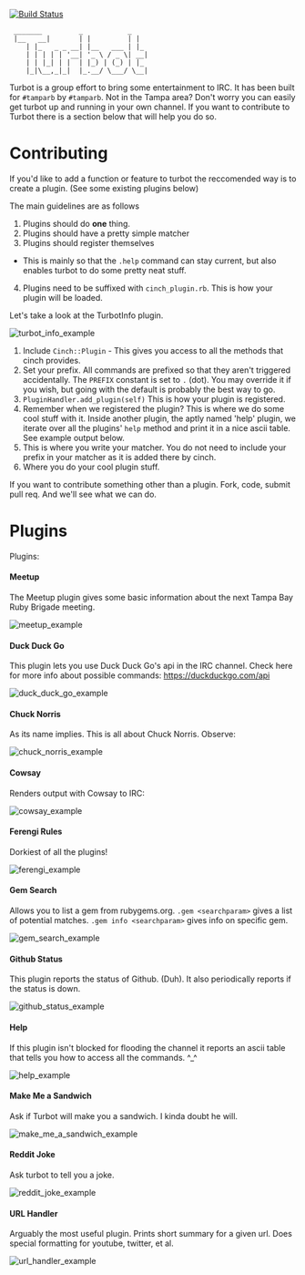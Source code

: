 [![Build Status](https://travis-ci.org/rondale-sc/turbot.png)](https://travis-ci.org/rondale-sc/turbot)

```
 _______         _           _   
 |__   __|       | |         | |  
    | |_   _ _ __| |__   ___ | |_ 
    | | | | | '__| '_ \ / _ \| __|
    | | |_| | |  | |_) | (_) | |_ 
    |_|\__,_|_|  |_.__/ \___/ \__|
```

Turbot is a group effort to bring some entertainment to IRC.  It has been built for `#tamparb` by `#tamparb`.  Not in the Tampa area?  Don't worry you can easily get turbot up and running in your own channel. If you want to contribute to Turbot there is a section below that will help you do so.  

# Contributing

If you'd like to add a function or feature to turbot the reccomended way is to create a plugin.  (See some existing plugins below)

The main guidelines are as follows

1. Plugins should do __one__ thing.
2. Plugins should have a pretty simple matcher
3. Plugins should register themselves
  - This is mainly so that the `.help` command can stay current, but also enables turbot to do some pretty neat stuff.
4. Plugins need to be suffixed with `cinch_plugin.rb`.  This is how your plugin will be loaded.

Let's take a look at the TurbotInfo plugin. 

![turbot_info_example](https://raw.github.com/rondale-sc/turbot/master/assets/images/turbot_info_example.png)

1. Include `Cinch::Plugin` - This gives you access to all the methods that cinch provides.
2. Set your prefix.  All commands are prefixed so that they aren't triggered accidentally.  The `PREFIX` constant is set to `.` (dot).  You may override it if you wish, but going with the default is probably the best way to go.
3. `PluginHandler.add_plugin(self)` This is how your plugin is registered.  
4. Remember when we registered the plugin?  This is where we do some cool stuff with it.  Inside another plugin, the aptly named 'help' plugin, we iterate over all the plugins' `help` method and print it in a nice ascii table.  See example output below.
5. This is where you write your matcher.  You do not need to include your prefix in your matcher as it is added there by cinch.
6. Where you do your cool plugin stuff.

If you want to contribute something other than a plugin.  Fork, code, submit pull req.  And we'll see what we can do.

# Plugins

Plugins:

#### Meetup

The Meetup plugin gives some basic information about the next Tampa Bay Ruby Brigade meeting.

![meetup_example](https://raw.github.com/rondale-sc/turbot/master/assets/images/meetup_example.png)

#### Duck Duck Go

This plugin lets you use Duck Duck Go's api in the IRC channel.  Check here for more info about possible commands: https://duckduckgo.com/api

![duck_duck_go_example](https://raw.github.com/rondale-sc/turbot/master/assets/images/duck_duck_go_example.png)

#### Chuck Norris

As its name implies.  This is all about Chuck Norris.  Observe:

![chuck_norris_example](https://raw.github.com/rondale-sc/turbot/master/assets/images/chuck_norris_example.png)

#### Cowsay

Renders output with Cowsay to IRC:

![cowsay_example](https://raw.github.com/rondale-sc/turbot/master/assets/images/cowsay_example.png)

#### Ferengi Rules

Dorkiest of all the plugins!

![ferengi_example](https://raw.github.com/rondale-sc/turbot/master/assets/images/ferengi_example.png)

#### Gem Search

Allows you to list a gem from rubygems.org.  `.gem <searchparam>` gives a list of potential matches.  `.gem info <searchparam>` gives info on specific gem.

![gem_search_example](https://raw.github.com/rondale-sc/turbot/master/assets/images/gem_search_example.png)

#### Github Status

This plugin reports the status of Github. (Duh).  It also periodically reports if the status is down.

![github_status_example](https://raw.github.com/rondale-sc/turbot/master/assets/images/github_status_example.png)

#### Help

If this plugin isn't blocked for flooding the channel it reports an ascii table that tells you how to access all the commands.  ^\_^

![help_example](https://raw.github.com/rondale-sc/turbot/master/assets/images/help_example.png)

#### Make Me a Sandwich

Ask if Turbot will make you a sandwich.  I kinda doubt he will.

![make_me_a_sandwich_example](https://raw.github.com/rondale-sc/turbot/master/assets/images/make_me_a_sandwich_example.png)

#### Reddit Joke

Ask turbot to tell you a joke.

![reddit_joke_example](https://raw.github.com/rondale-sc/turbot/master/assets/images/reddit_joke_example.png)

#### URL Handler

Arguably the most useful plugin.  Prints short summary for a given url.  Does special formatting for youtube, twitter, et al.  

![url_handler_example](https://raw.github.com/rondale-sc/turbot/master/assets/images/url_handler_example.png)
